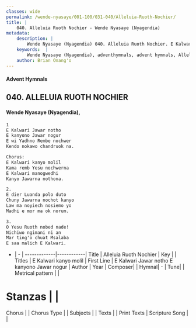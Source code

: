 ```yaml
---
classes: wide
permalink: /wende-nyasaye/001-100/031-040/Alleluia-Ruoth-Nochier/
title: |
    040. Alleluia Ruoth Nochier - Wende Nyasaye (Nyagendia)
metadata:
    description: |
        Wende Nyasaye (Nyagendia) 040. Alleluia Ruoth Nochier. E Kalwari Jawar notho E kanyono Jawar nogur E wi Yadhno Rembe nochwer Kendo nokawo chandruok na.  Chorus: E Kalwari kanyo molil Kama remb Yesu nochwerna E Kalwari manogwedhi Kanyo Jawarna nothona.  2. E dier Luanda polo duto Chuny Jawarna nochot kanyo Law ma noyiech nosiemo yo Madhi e mor ma ok norum.  3. O Yesu Ruoth nobed nade! Nichiwo ngimani ni an Mar ting'o chuat Msalaba E saa malich E Kalwari.  
    keywords:  |
        Wende Nyasaye (Nyagendia), adventhymnals, advent hymnals, Alleluia Ruoth Nochier, E Kalwari Jawar notho E kanyono Jawar nogur. E Kalwari kanyo molil
    author: Brian Onang'o
---
```


#### Advent Hymnals
## 040. ALLELUIA RUOTH NOCHIER
####  Wende Nyasaye (Nyagendia),

```txt
1
E Kalwari Jawar notho
E kanyono Jawar nogur
E wi Yadhno Rembe nochwer
Kendo nokawo chandruok na.

Chorus:
E Kalwari kanyo molil
Kama remb Yesu nochwerna
E Kalwari manogwedhi
Kanyo Jawarna nothona.

2.
E dier Luanda polo duto
Chuny Jawarna nochot kanyo
Law ma noyiech nosiemo yo
Madhi e mor ma ok norum.

3.
O Yesu Ruoth nobed nade!
Nichiwo ngimani ni an
Mar ting'o chuat Msalaba
E saa malich E Kalwari.


```

- |   -  |
-------------|------------|
Title | Alleluia Ruoth Nochier |
Key |  |
Titles | E Kalwari kanyo molil |
First Line | E Kalwari Jawar notho E kanyono Jawar nogur |
Author | 
Year | 
Composer| |
Hymnal|  - |
Tune|  |
Metrical pattern | |
# Stanzas |  |
Chorus |  |
Chorus Type |  |
Subjects | |
Texts |  |
Print Texts | 
Scripture Song |  |
    
